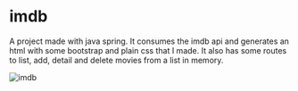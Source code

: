 # imdb

A project made with java spring. It consumes the imdb api and generates an html with some bootstrap and plain css that I made.
It also has some routes to list, add, detail and delete movies from a list in memory.

![imdb](https://user-images.githubusercontent.com/52524728/211652621-23653bfe-ab4c-41d5-b52f-ce39344ca418.jpg)
